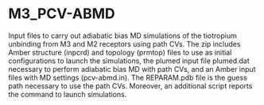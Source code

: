 # M3_PCV-ABMD

Input files to carry out adiabatic bias MD simulations of the tiotropium unbinding from M3 and M2 receptors using path CVs. The zip includes Amber structure (inpcrd) and topology (prmtop) files to use as initial configurations to launch the simulations, the plumed input file plumed.dat necessary to perform adiabatic bias MD with path CVs, and an Amber input files with MD settings (pcv-abmd.in). The REPARAM.pdb file is the guess path necessary to use the path CVs. Moreover, an additional script reports the command to launch simulations.
